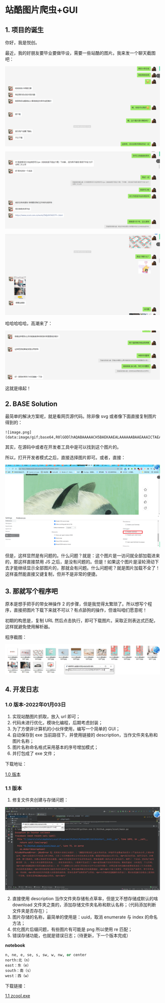 # 站酷图片爬虫+GUI

## 1. 项目的诞生

你好，我是悦创。

最近，我的好朋友要毕业要做毕设，需要一些站酷的图片。我来发一个聊天截图吧：

![image-20220104092354885](README.assets/image-20220104092354885.png)

![image-20220104092430917](README.assets/image-20220104092430917.png)

![image-20220104092540748](README.assets/image-20220104092540748.png)

哈哈哈哈哈，高潮来了：

![image-20220104092610238](README.assets/image-20220104092610238.png)

这就是缘起！



## 2. BASE Solution

最简单的解决方案呢，就是看网页源代码。除非像 svg 或者像下面直接复制图片得到的：

```base64
![image.png](data:image/gif;base64,R0lGODlhAQABAAAAACH5BAEKAAEALAAAAAABAAEAAAICTAEAOw==)
```



其实，在源码中或者在开发者工具中是可以找到这个图片的。



所以，打开开发者模式之后，直接选择图片即可。或者，直接：

![image-20220104095239738](README.assets/image-20220104095239738.png)

但是，这样显然是有问题的。什么问题？就是：这个图片是一访问就全部加载进来的，那这样直接禁用 JS 之后，是没有问题的。但是！如果这个图片是滚轮滑动下去才能继续显示全部图片的，那就会有问题。什么问题呢？就是图片加载不全了！这样虽然能直接又键复制，但并不是非常的便捷。



## 3. 那就写个程序吧

原本是想手把手的带女神操作 2 的步骤，但是我觉得太繁琐了。所以想写个程序，直接把图片下载下来就不可以？有点舔狗的操作，但谁叫咱们愿意呢！

初期的构思是，复制 URL 然后点击执行，即可下载图片。采取正则表达式匹配，这样就避免使用解析器。

程序截图：

![image-20220104143137828](README.assets/image-20220104143137828.png)



## 4. 开发日志

### 1.0 版本-2022年01月03日

1. 实现站酷图片抓取，放入 url 即可；
2. 代码未进行优化，模块化编程，后期考虑封装；
3. 为了方便非计算机的小伙伴使用，编写一个简单的 GUI；
4. 自动保存到 exe 当前路径下，并使用链接的  description，当作文件夹名称和图片名称；
5. 图片名称命名格式采用基本的序号增加模式；
6. 并打包成了 exe 文件；

下载地址：

[1.0 版本](https://github.com/AndersonHJB/zcool_crawler/releases/download/1.0/zcool.exe)



### 1.1 版本

1. 修复文件夹创建与存储问题：

![image-20220104124349304](README.assets/image-20220104124349304.png)

2. 直接使用 description 当作文件夹存储有点草率，但是又不想存储成默认的啥 download 文件夹之类的，添加存储文件夹名称和默认名称；（代码添加判断文件夹是否存在）；
3. 图片存储的名称，最简单的使用是：uuid，取消 enumerate 与 index 的命名方法；
4. 优化图片后缀问题，有些图片有可能是 png 所以使用 re 匹配；
5.  错误存储功能，也就是错误日志；（待更新，下一个版本完成）



**notebook**

```python
n, ne, e, se, s, sw, w, nw, or center
north:北（n）
east：东（e）
south：南（s）
west：西（w）
```

下载链接：

[1.1 zcool.exe](https://github.com/AndersonHJB/zcool_crawler/releases/download/1.1/zcool.exe)

















